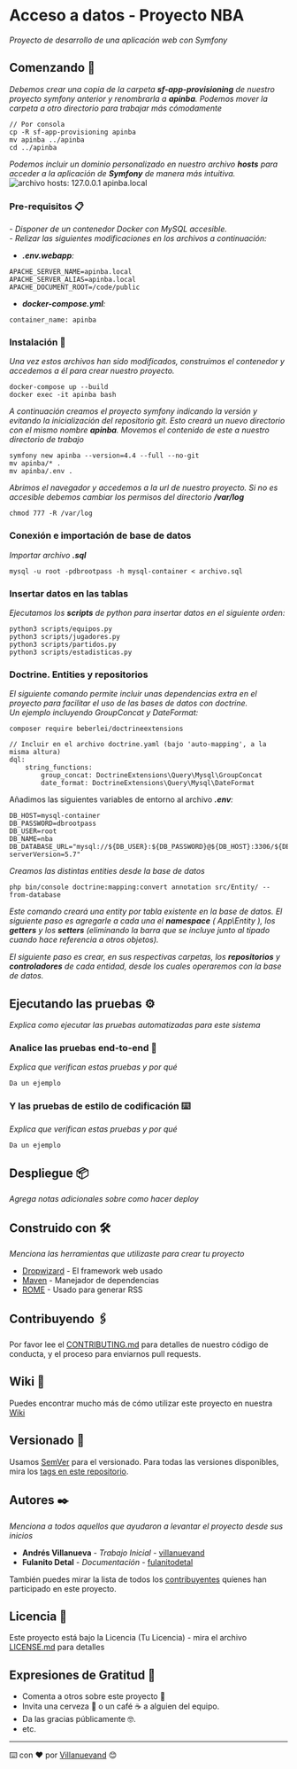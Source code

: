 # Acceso a datos - Proyecto NBA

_Proyecto de desarrollo de una aplicación web con Symfony_

## Comenzando 🚀

_Debemos crear una copia de la carpeta **sf-app-provisioning** de nuestro proyecto symfony anterior y 
renombrarla a **apinba**. Podemos mover la carpeta a otro directorio para trabajar más cómodamente_

```
// Por consola
cp -R sf-app-provisioning apinba
mv apinba ../apinba
cd ../apinba
```

_Podemos incluir un dominio personalizado en nuestro archivo **hosts** para acceder a la aplicación de **Symfony** 
de manera más intuitiva._  
![archivo hosts: 127.0.0.1 apinba.local](https://github.com/[username]/[reponame]/blob/[branch]/image.jpg?raw=true)


### Pre-requisitos 📋
_- Disponer de un contenedor Docker con MySQL accesible._ <br/>
_- Relizar las siguientes modificaciones en los archivos a continuación:_

* _**.env.webapp**:_
```
APACHE_SERVER_NAME=apinba.local
APACHE_SERVER_ALIAS=apinba.local
APACHE_DOCUMENT_ROOT=/code/public
```

* _**docker-compose.yml**:_
```
container_name: apinba
```


### Instalación 🔧

_Una vez estos archivos han sido modificados, construimos el contenedor y 
accedemos a él para crear nuestro proyecto._

```
docker-compose up --build
docker exec -it apinba bash
```

_A continuación creamos el proyecto symfony indicando la versión y evitando la
inicialización del repositorio git._ 
_Esto creará un nuevo directorio con el mismo nombre **apinba**. Movemos el contenido de este
 a nuestro directorio de trabajo_

```
symfony new apinba --version=4.4 --full --no-git
mv apinba/* .
mv apinba/.env .
```

_Abrimos el navegador y accedemos a la url de nuestro proyecto. Si no es accesible debemos cambiar los 
permisos del directorio **/var/log**_

```
chmod 777 -R /var/log
```


### Conexión e importación de base de datos

_Importar archivo **.sql**_
```
mysql -u root -pdbrootpass -h mysql-container < archivo.sql
```


### Insertar datos en las tablas

_Ejecutamos los **scripts** de python para insertar datos en el siguiente orden:_
```
python3 scripts/equipos.py  
python3 scripts/jugadores.py  
python3 scripts/partidos.py  
python3 scripts/estadisticas.py
```


### Doctrine. Entities y repositorios

_El siguiente comando permite incluir unas dependencias extra en el proyecto para 
facilitar el uso de las bases de datos con doctrine.  
Un ejemplo incluyendo GroupConcat y DateFormat:_ 
```
composer require beberlei/doctrineextensions  

// Incluir en el archivo doctrine.yaml (bajo 'auto-mapping', a la misma altura)
dql:
    string_functions:
        group_concat: DoctrineExtensions\Query\Mysql\GroupConcat
        date_format: DoctrineExtensions\Query\Mysql\DateFormat
```

Añadimos las siguientes variables de entorno al archivo _**.env**:_
```
DB_HOST=mysql-container
DB_PASSWORD=dbrootpass
DB_USER=root
DB_NAME=nba
DB_DATABASE_URL="mysql://${DB_USER}:${DB_PASSWORD}@${DB_HOST}:3306/${DB_NAME}?serverVersion=5.7"
```

_Creamos las distintas entities desde la base de datos_
```
php bin/console doctrine:mapping:convert annotation src/Entity/ --from-database
```
_Este comando creará una entity por tabla existente en la base de datos. El siguiente paso es agregarle
a cada una el **namespace** ( App\Entity ), los **getters** y los **setters** (eliminando la barra que se 
incluye junto al tipado cuando hace referencia a otros objetos)._

_El siguiente paso es crear, en sus respectivas carpetas, los **repositorios** y **controladores** de cada entidad,
desde los cuales operaremos con la base de datos._

## Ejecutando las pruebas ⚙️

_Explica como ejecutar las pruebas automatizadas para este sistema_

### Analice las pruebas end-to-end 🔩

_Explica que verifican estas pruebas y por qué_

```
Da un ejemplo
```

### Y las pruebas de estilo de codificación ⌨️

_Explica que verifican estas pruebas y por qué_

```
Da un ejemplo
```

## Despliegue 📦

_Agrega notas adicionales sobre como hacer deploy_

## Construido con 🛠️

_Menciona las herramientas que utilizaste para crear tu proyecto_

* [Dropwizard](http://www.dropwizard.io/1.0.2/docs/) - El framework web usado
* [Maven](https://maven.apache.org/) - Manejador de dependencias
* [ROME](https://rometools.github.io/rome/) - Usado para generar RSS

## Contribuyendo 🖇️

Por favor lee el [CONTRIBUTING.md](https://gist.github.com/villanuevand/xxxxxx) para detalles de nuestro código de conducta, y el proceso para enviarnos pull requests.

## Wiki 📖

Puedes encontrar mucho más de cómo utilizar este proyecto en nuestra [Wiki](https://github.com/tu/proyecto/wiki)

## Versionado 📌

Usamos [SemVer](http://semver.org/) para el versionado. Para todas las versiones disponibles, mira los [tags en este repositorio](https://github.com/tu/proyecto/tags).

## Autores ✒️

_Menciona a todos aquellos que ayudaron a levantar el proyecto desde sus inicios_

* **Andrés Villanueva** - *Trabajo Inicial* - [villanuevand](https://github.com/villanuevand)
* **Fulanito Detal** - *Documentación* - [fulanitodetal](#fulanito-de-tal)

También puedes mirar la lista de todos los [contribuyentes](https://github.com/your/project/contributors) quíenes han participado en este proyecto. 

## Licencia 📄

Este proyecto está bajo la Licencia (Tu Licencia) - mira el archivo [LICENSE.md](LICENSE.md) para detalles

## Expresiones de Gratitud 🎁

* Comenta a otros sobre este proyecto 📢
* Invita una cerveza 🍺 o un café ☕ a alguien del equipo. 
* Da las gracias públicamente 🤓.
* etc.



---
⌨️ con ❤️ por [Villanuevand](https://github.com/Villanuevand) 😊
